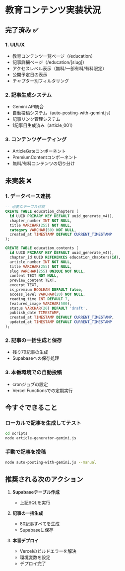 # 教育コンテンツ実装状況

## 完了済み ✅

### 1. UI/UX
- 教育コンテンツ一覧ページ（/education）
- 記事詳細ページ（/education/[slug]）
- アクセスレベル表示（無料/一部有料/有料限定）
- 公開予定日の表示
- チャプター別フィルタリング

### 2. 記事生成システム
- Gemini API統合
- 自動投稿システム（auto-posting-with-gemini.js）
- 記事リンク管理システム
- 1記事目生成済み（article_001）

### 3. コンテンツゲーティング
- ArticleGateコンポーネント
- PremiumContentコンポーネント
- 無料/有料コンテンツの切り分け

## 未実装 ❌

### 1. データベース連携
```sql
-- 必要なテーブル作成
CREATE TABLE education_chapters (
  id UUID PRIMARY KEY DEFAULT uuid_generate_v4(),
  chapter_number INT NOT NULL,
  title VARCHAR(255) NOT NULL,
  category VARCHAR(50) NOT NULL,
  created_at TIMESTAMP DEFAULT CURRENT_TIMESTAMP
);

CREATE TABLE education_contents (
  id UUID PRIMARY KEY DEFAULT uuid_generate_v4(),
  chapter_id UUID REFERENCES education_chapters(id),
  article_number INT NOT NULL,
  title VARCHAR(255) NOT NULL,
  slug VARCHAR(255) UNIQUE NOT NULL,
  content TEXT NOT NULL,
  preview_content TEXT,
  excerpt TEXT,
  is_premium BOOLEAN DEFAULT false,
  access_level VARCHAR(20) NOT NULL,
  reading_time INT DEFAULT 7,
  featured_image VARCHAR(500),
  status VARCHAR(20) DEFAULT 'draft',
  publish_date TIMESTAMP,
  created_at TIMESTAMP DEFAULT CURRENT_TIMESTAMP,
  updated_at TIMESTAMP DEFAULT CURRENT_TIMESTAMP
);
```

### 2. 記事の一括生成と保存
- 残り79記事の生成
- Supabaseへの保存処理

### 3. 本番環境での自動投稿
- cronジョブの設定
- Vercel Functionsでの定期実行

## 今すぐできること

### ローカルで記事を生成してテスト
```bash
cd scripts
node article-generator-gemini.js
```

### 手動で記事を投稿
```bash
node auto-posting-with-gemini.js --manual
```

## 推奨される次のアクション

1. **Supabaseテーブル作成**
   - 上記SQLを実行
   
2. **記事の一括生成**
   - 80記事すべてを生成
   - Supabaseに保存

3. **本番デプロイ**
   - Vercelのビルドエラーを解決
   - 環境変数を設定
   - デプロイ完了